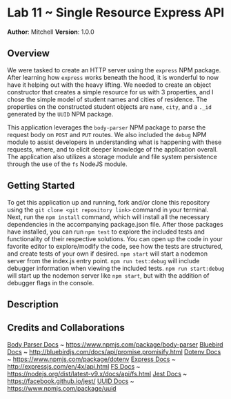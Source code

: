 # Lab 11 ~ Single Resource Express API

**Author**: Mitchell
**Version**: 1.0.0

## Overview
We were tasked to create an HTTP server using the `express` NPM package. After learning how `express` works beneath the hood, it is wonderful to now have it helping out with the heavy lifting. We needed to create an object constructor that creates a simple resource for us with 3 properties, and I chose the simple model of student names and cities of residence. The properties on the constructed student objects are `name`, `city`, and a `._id` generated by the `UUID` NPM package. 

This application leverages the `body-parser` NPM package to parse the request body on `POST` and `PUT` routes. We also included the `debug` NPM module to assist developers in understanding what is happening with these requests, where, and to elicit deeper knowledge of the application overall. The application also utilizes a storage module and file system persistence through the use of the `fs` NodeJS module.

## Getting Started
To get this application up and running, fork and/or clone this repository using the `git clone <git repository link>` command in your terminal. Next, run the `npm install` command, which will install all the necessary dependencies in the accompanying package.json file. After those packages have installed, you can run `npm test` to explore the included tests and functionality of their respective solutions. You can open up the code in your favorite editor to explore/modify the code, see how the tests are structured, and create tests of your own if desired. `npm start` will start a nodemon server from the index.js entry point. `npm run test:debug` will include debugger information when viewing the included tests. `npm run start:debug` will start up the nodemon server like `npm start`, but with the addition of debugger flags in the console.

## Description


## Credits and Collaborations
[Body Parser Docs](https://www.npmjs.com/package/body-parser) ~ https://www.npmjs.com/package/body-parser
[Bluebird Docs](http://bluebirdjs.com/docs/api/promise.promisify.html) ~ http://bluebirdjs.com/docs/api/promise.promisify.html
[Dotenv Docs](https://www.npmjs.com/package/dotenv) ~ https://www.npmjs.com/package/dotenv
[Express Docs](http://expressjs.com/en/4x/api.html) ~ http://expressjs.com/en/4x/api.html
[FS Docs](https://nodejs.org/dist/latest-v9.x/docs/api/fs.html) ~ https://nodejs.org/dist/latest-v9.x/docs/api/fs.html
[Jest Docs](https://facebook.github.io/jest/) ~ https://facebook.github.io/jest/
[UUID Docs](https://www.npmjs.com/package/uuid) ~ https://www.npmjs.com/package/uuid

